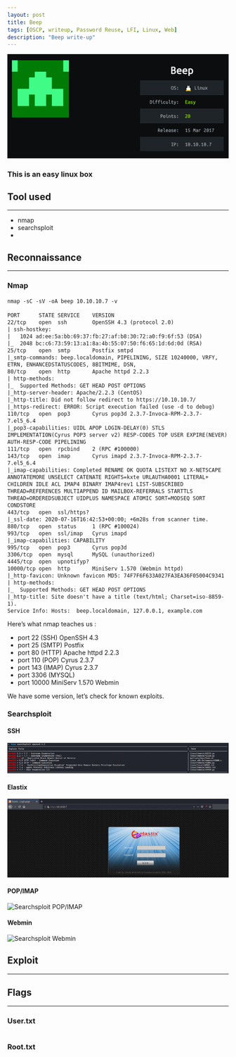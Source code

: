 ```yaml
---
layout: post
title: Beep
tags: [OSCP, writeup, Password Reuse, LFI, Linux, Web]
description: "Beep write-up"
---
```


![Beep logo](/assets/imgs/beep/beep.png)

### This is an easy linux box

## Tool used

------

- nmap
- searchsploit
- 

## Reconnaissance

------

### Nmap

```
nmap -sC -sV -oA beep 10.10.10.7 -v

PORT      STATE SERVICE    VERSION
22/tcp    open  ssh        OpenSSH 4.3 (protocol 2.0)
| ssh-hostkey: 
|   1024 ad:ee:5a:bb:69:37:fb:27:af:b8:30:72:a0:f9:6f:53 (DSA)
|_  2048 bc:c6:73:59:13:a1:8a:4b:55:07:50:f6:65:1d:6d:0d (RSA)
25/tcp    open  smtp       Postfix smtpd
|_smtp-commands: beep.localdomain, PIPELINING, SIZE 10240000, VRFY, ETRN, ENHANCEDSTATUSCODES, 8BITMIME, DSN, 
80/tcp    open  http       Apache httpd 2.2.3
| http-methods: 
|_  Supported Methods: GET HEAD POST OPTIONS
|_http-server-header: Apache/2.2.3 (CentOS)
|_http-title: Did not follow redirect to https://10.10.10.7/
|_https-redirect: ERROR: Script execution failed (use -d to debug)
110/tcp   open  pop3       Cyrus pop3d 2.3.7-Invoca-RPM-2.3.7-7.el5_6.4
|_pop3-capabilities: UIDL APOP LOGIN-DELAY(0) STLS IMPLEMENTATION(Cyrus POP3 server v2) RESP-CODES TOP USER EXPIRE(NEVER) AUTH-RESP-CODE PIPELINING
111/tcp   open  rpcbind    2 (RPC #100000)
143/tcp   open  imap       Cyrus imapd 2.3.7-Invoca-RPM-2.3.7-7.el5_6.4
|_imap-capabilities: Completed RENAME OK QUOTA LISTEXT NO X-NETSCAPE ANNOTATEMORE UNSELECT CATENATE RIGHTS=kxte URLAUTHA0001 LITERAL+ CHILDREN IDLE ACL IMAP4 BINARY IMAP4rev1 LIST-SUBSCRIBED THREAD=REFERENCES MULTIAPPEND ID MAILBOX-REFERRALS STARTTLS THREAD=ORDEREDSUBJECT UIDPLUS NAMESPACE ATOMIC SORT=MODSEQ SORT CONDSTORE
443/tcp   open  ssl/https?
|_ssl-date: 2020-07-16T16:42:53+00:00; +6m28s from scanner time.
880/tcp   open  status     1 (RPC #100024)
993/tcp   open  ssl/imap   Cyrus imapd
|_imap-capabilities: CAPABILITY
995/tcp   open  pop3       Cyrus pop3d
3306/tcp  open  mysql      MySQL (unauthorized)
4445/tcp  open  upnotifyp?
10000/tcp open  http       MiniServ 1.570 (Webmin httpd)
|_http-favicon: Unknown favicon MD5: 74F7F6F633A027FA3EA36F05004C9341
| http-methods: 
|_  Supported Methods: GET HEAD POST OPTIONS
|_http-title: Site doesn't have a title (text/html; Charset=iso-8859-1).
Service Info: Hosts:  beep.localdomain, 127.0.0.1, example.com
```

Here’s what nmap teaches us :

- port 22 (SSH) OpenSSH 4.3
- port 25 (SMTP) Postfix
- port 80 (HTTP) Apache httpd 2.2.3
- port 110 (POP) Cyrus 2.3.7
- port 143 (IMAP) Cyrus 2.3.7
- port 3306 (MYSQL)
- port 10000 MiniServ 1.570 Webmin

We have some version, let’s check for known exploits.

### Searchsploit

#### SSH

![Searchsploit SSH](/assets/imgs/beep/searchsploit_ssh.PNG)

#### Elastix

![Searchsploit Elastix](/assets/imgs/beep/elastix_login_page.PNG)

#### POP/IMAP

![Searchsploit POP/IMAP](/assets/imgs/beep/elastix_cyrus.PNG)

#### Webmin

![Searchsploit Webmin](/assets/imgs/beep/elastix_webmin.PNG)

## Exploit

------



## Flags

------

### User.txt

```bash

```

### Root.txt

```bash

```